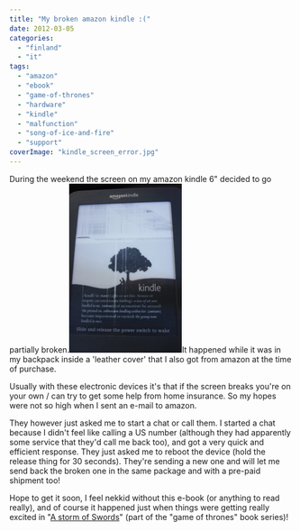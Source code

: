 ```yaml
---
title: "My broken amazon kindle :("
date: 2012-03-05
categories: 
  - "finland"
  - "it"
tags: 
  - "amazon"
  - "ebook"
  - "game-of-thrones"
  - "hardware"
  - "kindle"
  - "malfunction"
  - "song-of-ice-and-fire"
  - "support"
coverImage: "kindle_screen_error.jpg"
---
```


During the weekend the screen on my amazon kindle 6" decided to go partially broken.[![](images/kindle_screen_error-200x300.jpg "kindle_screen_error")](http://www.guldmyr.com/blog/wp-content/uploads/kindle_screen_error.jpg)It happened while it was in my backpack inside a 'leather cover' that I also got from amazon at the time of purchase.

Usually with these electronic devices it's that if the screen breaks you're on your own / can try to get some help from home insurance. So my hopes were not so high when I sent an e-mail to amazon.

They however just asked me to start a chat or call them. I started a chat because I didn't feel like calling a US number (although they had apparently some service that they'd call me back too), and got a very quick and efficient response. They just asked me to reboot the device (hold the release thing for 30 seconds). They're sending a new one and will let me send back the broken one in the same package and with a pre-paid shipment too!

Hope to get it soon, I feel nekkid without this e-book (or anything to read really), and of course it happened just when things were getting really excited in "[A storm of Swords](http://en.wikipedia.org/wiki/A_Storm_of_Swords "on wikipedia")" (part of the "game of thrones" book series)!
